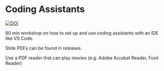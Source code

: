 # Coding Assistants

[![DOI](https://zenodo.org/badge/1051646682.svg)](https://doi.org/10.5281/zenodo.17077276)

90 min workshop on how to set up and use coding assistants with an IDE like VS Code.

Slide PDFs can be found in releases.

Use a PDF reader that can play movies (e.g. Adobe Acrobat Reader, Foxit Reader)

